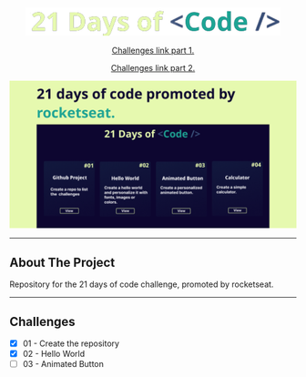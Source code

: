<div align="center">

![](/src/assets/images/21-days-of-code.png)

<p>

[Challenges link part 1.](https://www.instagram.com/p/ChTBg1BpLGU/)

[Challenges link part 2.](https://www.instagram.com/p/ChkahuNOLvF/)


</p>

</div>

![](/src/assets/images/capa.png)

<hr/>

## About The Project
Repository for the 21 days of code challenge, promoted by rocketseat.

<hr/>

## Challenges
* [x] 01 - Create the repository
* [x] 02 - Hello World
* [ ] 03 - Animated Button